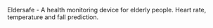 Eldersafe - A health monitoring device for elderly people.
Heart rate, temperature and fall prediction.
